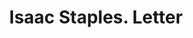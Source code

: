 ---
doi: 10.7916/D8JH4Z5H
date_other: '1880'
date_other_textual: 1880-1889
form: correspondence
genre:
- Letters (correspondence)
name:
- Isaac Staples
object_in_context_url: https://biggert.cul.columbia.edu/items/view/ave_biggert_00684
subject_hierarchical_geographic:
- Stillwater, Minnesota, United States
subject_name:
- Isaac Staples
title: Isaac Staples. Letter
sort_title: Isaac Staples. Letter
call_number: ave_biggert_00684
coordinates:
- 45.05,-92.81666666666666
pid: ave_biggert_00684
identifiers: ave_biggert_00684
thumbnail: https://derivativo-3.library.columbia.edu/iiif/2/ldpd:345615/full/!256,256/0/native.jpg
permalink: /biggert/ave_biggert_00684/
layout: iiif-image-page
---